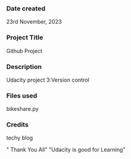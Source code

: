 ### Date created
23rd November, 2023

### Project Title
Github Project 

### Description
Udacity project 3:Version control

### Files used
bikeshare.py

### Credits
techy blog

" Thank You All" 
"Udacity is good for Learning" 
